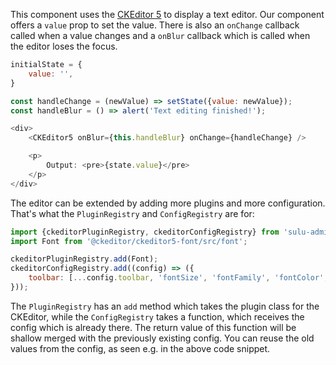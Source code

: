 This component uses the [CKEditor 5](https://ckeditor.com/ckeditor-5/) to display a text editor. Our component offers a
`value` prop to set the value. There is also an `onChange` callback called when a value changes and a `onBlur` callback
which is called when the editor loses the focus.

```javascript
initialState = {
    value: '',
}

const handleChange = (newValue) => setState({value: newValue});
const handleBlur = () => alert('Text editing finished!');

<div>
    <CKEditor5 onBlur={this.handleBlur} onChange={handleChange} />

    <p>
        Output: <pre>{state.value}</pre>
    </p>
</div>
```

The editor can be extended by adding more plugins and more configuration. That's what the `PluginRegistry` and
`ConfigRegistry` are for:

```javascript static
import {ckeditorPluginRegistry, ckeditorConfigRegistry} from 'sulu-admin-bundle/containers';
import Font from '@ckeditor/ckeditor5-font/src/font';

ckeditorPluginRegistry.add(Font);
ckeditorConfigRegistry.add((config) => ({
    toolbar: [...config.toolbar, 'fontSize', 'fontFamily', 'fontColor', 'fontBackgroundColor'],
}));
```

The `PluginRegistry` has an `add` method which takes the plugin class for the CKEditor, while the `ConfigRegistry`
takes a function, which receives the config which is already there. The return value of this function will be shallow
merged with the previously existing config. You can reuse the old values from the config, as seen e.g. in the above code
snippet.
